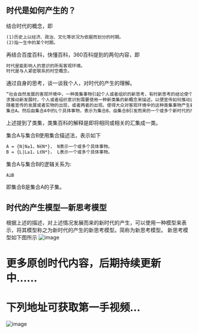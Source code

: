## 时代是如何产生的？

结合时代的概念，即
```HTML
(1)历史上以经济、政治、文化等状况为依据而划分的时期。
(2)指一生中的某个时期。
```

再结合百度百科，快懂百科，360百科提到的两句内容，即
```HTML
时代是能影响人的意识的所有客观环境。
时代是与人紧密联系的时空概念。
```

通过自身的思考，谈一谈我个人，对时代的产生的理解。
```HTML
“社会自然发展的客观环境中，一种类集事物引起个人或者组织的新思考，有时新思考的结论使个人或者组织主动意识到要推动这种类集事物的新发展。在
求推动新发展时，个人或者组织意识到需要使用一种新类集的新概念来描述。以便宣传如何推动这种类集事物的新发展，或者是通过新概念诞生具体实物。
随着宣传的发展或者实物的出现，或者两者的出现。使得大众对客观环境中的这种类集事物产生新的认识。继而推动向前发展而来的N个具体事物，表示为
集合A。然后由集合A中的L个具体事物，表示为集合B，由集合B引发而来的一个或多个新时代的产生”。
```

上述提到了类集，类集百科的解释是即将相同或相关的汇集成一类。

集合A与集合B使用集合描述法，表示如下
```HTML
A = {N|N≥1，N∈N*}， N表示一个或多个具体事物。
B = {L|L≥1，L∈N*}， L表示一个或多个具体事物。
```
集合A与集合B的逻辑关系为:
```HTML
A⊇B
```
即集合B是集合A的子集。

## 时代的产生模型—新思考模型
根据上述的描述，对上述情况发展而来的新时代的产生，可以使用一种模型来表示，将其模型称之为新时代的产生的新思考模型。简称为新思考模型。
新思考模型如下图所示
![image](https://user-images.githubusercontent.com/97092576/148042265-bfc5fb22-aaf6-4dac-b283-5717dd606d1e.png)

# 更多原创时代内容，后期持续更新中......
# 下列地址可获取第一手视频...
![image](https://user-images.githubusercontent.com/97092576/148050914-d001f9fa-f8c2-47f6-85ef-dfed2f63d691.png)
